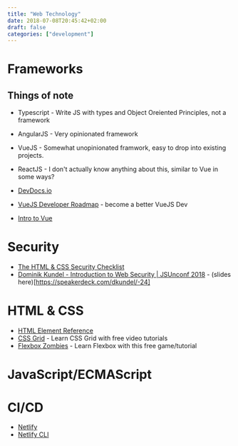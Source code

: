 ```yaml
---
title: "Web Technology"
date: 2018-07-08T20:45:42+02:00
draft: false
categories: ["development"]
---
```


# Frameworks

## Things of note

- Typescript - Write JS with types and Object Oreiented Principles, not a framework
- AngularJS - Very opinionated framework
- VueJS - Somewhat unopinionated framwork, easy to drop into existing projects.
- ReactJS - I don't actually know anything about this, similar to Vue in some ways?

- [DevDocs.io](https://devdocs.io/offline)
- [VueJS Developer Roadmap](https://github.com/marekbrainhub/vue-developer-roadmap) - become a better VueJS Dev
- [Intro to Vue](https://github.com/sdras/intro-to-vue
)

# Security

- [The HTML & CSS Security Checklist](https://www.sqreen.io/checklists/html-css-security-checklist)
- [Dominik Kundel - Introduction to Web Security | JSUnconf 2018](https://www.youtube.com/watch?v=-vYak5hEGrY) - (slides here)[https://speakerdeck.com/dkundel/-24]


# HTML & CSS

- [HTML Element Reference](https://developer.mozilla.org/en-US/docs/Web/HTML/Element)
- [CSS Grid](https://cssgrid.io/) - Learn CSS Grid with free video tutorials
- [Flexbox Zombies](https://mastery.games/p/flexbox-zombies) - Learn Flexbox with this free game/tutorial

# JavaScript/ECMAScript

# CI/CD

- [Netlify](https://netlify.com)
- [Netlify CLI](https://github.com/netlify/netlifyctl)

